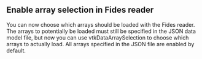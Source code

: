 ## Enable array selection in Fides reader

You can now choose which arrays should be loaded with the Fides reader.
The arrays to potentially be loaded must still be specified in the JSON data model file, but now you can use vtkDataArraySelection to choose which arrays to actually load.
All arrays specified in the JSON file are enabled by default.
